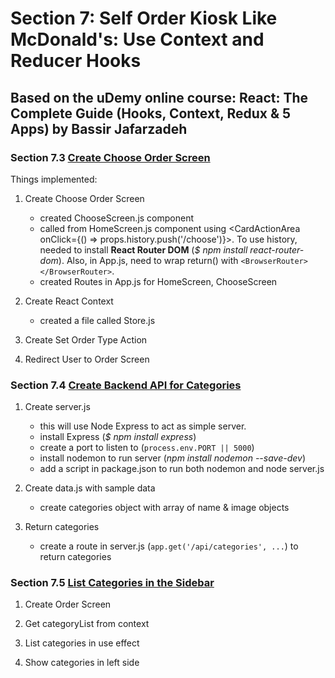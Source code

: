 # Section 7: Self Order Kiosk Like McDonald's: Use Context and Reducer Hooks

## Based on the uDemy online course: React: The Complete Guide (Hooks, Context, Redux & 5 Apps) by Bassir Jafarzadeh

### Section 7.3 [Create Choose Order Screen](https://www.udemy.com/course/react-the-complete-guide/learn/lecture/26278540)

Things implemented:

1. Create Choose Order Screen

   - created ChooseScreen.js component
   - called from HomeScreen.js component using <CardActionArea onClick={() => props.history.push('/choose')}>. To use history, needed to install **React Router DOM** (_$ npm install react-router-dom_). Also, in App.js, need to wrap return() with `<BrowserRouter></BrowserRouter>`.
   - created Routes in App.js for HomeScreen, ChooseScreen

2. Create React Context

   - created a file called Store.js

3. Create Set Order Type Action
4. Redirect User to Order Screen

### Section 7.4 [Create Backend API for Categories](https://www.udemy.com/course/react-the-complete-guide/learn/lecture/26342582)

1. Create server.js

   - this will use Node Express to act as simple server.
   - install Express (_$ npm install express_)
   - create a port to listen to (`process.env.PORT || 5000`)
   - install nodemon to run server (_npm install nodemon --save-dev_)
   - add a script in package.json to run both nodemon and node server.js

2. Create data.js with sample data

   - create categories object with array of name & image objects

3. Return categories
   - create a route in server.js (`app.get('/api/categories', ...`) to return categories

### Section 7.5 [List Categories in the Sidebar](https://www.udemy.com/course/react-the-complete-guide/learn/lecture/26342588)

1. Create Order Screen

2. Get categoryList from context

3. List categories in use effect

4. Show categories in left side
